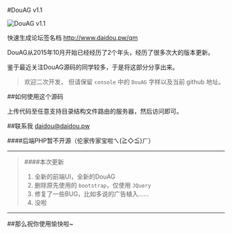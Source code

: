 #DouAG v1.1

![DouAG v1.1](http://ogv6oecb7.bkt.clouddn.com/17-1-10/88292110-file_1484048261037_127a6.png)

快速生成论坛签名档
http://www.daidou.pw/qm


DouAG从2015年10月开始已经经历了2个年头，经历了很多次大的版本更新。

鉴于最近关注DouAG源码的同学较多，于是将这部分分享出来。

> 欢迎二次开发，
> 但请保留  `console`  中的 `DouAG` 字样以及当前 github 地址。


##如何使用这个源码

上传代码至任意支持目录结构文件路由的服务器，然后访问即可。

##联系我
daidou@daidou.pw

####后端PHP暂不开源（伦家传家宝啦ㄟ(≧◇≦)ㄏ）

_________________________

> ####本次更新
> 1. 全新的前端UI，全新的DouAG
> 2. 删除原先使用的 `bootstrap`，仅使用 `JQuery`
> 3. 修复了一些BUG，比如多说的广告植入……
> 4. 没啦

_________________________

##那么祝你使用愉快啦~
